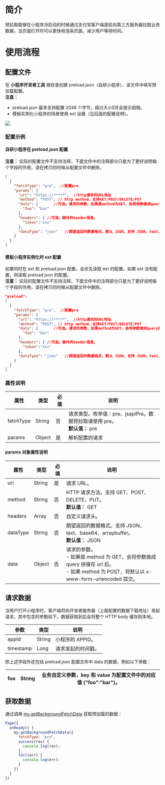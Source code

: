 # 简介
预拉取能够在小程序冷启动的时候通过支付宝客户端提前向第三方服务器拉取业务数据，当页面打开时可以更快地渲染页面，减少用户等待时间。

# 使用流程

## 配置文件
在 **小程序开发者工具** 根目录创建 preload.json（自研小程序），该文件中填写预加载配置。<br />**注意：**

- preload.json 最多支持配置 2048 个字节，超过大小IDE会提示超限。
- 模板实例化小程序的场景使用 ext 设置（见后面的配置说明）。

![](https://intranetproxy.alipay.com/skylark/lark/0/2021/png/185602/1632191030970-c4309ca7-edad-4f44-8e98-b73a5024b2ab.png#align=left&display=inline&height=313&margin=%5Bobject%20Object%5D&originHeight=313&originWidth=218&status=done&style=none&width=218)


### 配置示例

#### 自研小程序在 preload.json 配置
**注意：** 实际的配置文件不支持注释，下面文件中的注释部分只是为了更好说明每个字段的作用，请在拷贝的时候从配置文件中删除。
```json
[
  {
    "fetchType": "pre",  //配置pre
    "params": {
      "url": "https://*****",  //http请求的URL地址
      "method": "POST", // http method，支持GET/POST/DELETE/PUT
      "data": {       //可选。请求的参数，如果是method为GET，会将参数做成query拼接在url后
        "foo": "bar"
      },
      "headers": { //可选。额外的header信息。
      	"token":"xxx"
      },
      "dataType": "json"   //期望返回的数据格式，默认 JSON，支持 JSON、text、base64、arraybuffer
    }
  }
]
```

#### 模板小程序实例化时 ext 配置
如果同时在 ext 和 preload.json 配置，会优先读取 ext 的配置，如果 ext 没有配置，则读取 preload.json 的配置。
<br />**注意：** 实际的配置文件不支持注释，下面文件中的注释部分只是为了更好说明每个字段的作用，请在拷贝的时候从配置文件中删除。
```json
"preload":
[
  {
    "fetchType": "pre",  //配置pre
    "params": {
      "url": "https://*****",  //http请求的URL地址
      "method": "POST", // http method，支持GET/POST/DELETE/PUT
      "data": {       //可选。请求的参数，如果method为GET，会将参数做成query拼接在url后
        "foo": "bar"
      },
      "headers": { //可选。额外的header信息。
      	"token":"xxx"
      },
      "dataType": "json"   //期望返回的数据格式，默认 JSON，支持 JSON、text、base64、arraybuffer
    }
  }
]
```

### 属性说明
| **属性** | **类型** | **必填** | **说明** |
| --- | --- | --- | --- |
| fetchType | String | 否 | 请求类型。枚举值：pre、jsapiPre。数据预拉取请使用 pre。<br /> **默认值：** pre |
| params | Object | 是 | 解析配置的请求 |


#### params 对象属性说明
| **属性** | **类型** | **必填** | **说明** |
| --- | --- | --- | --- |
| url | String | 是 | 请求 URL。 |
| method | String | 否 | HTTP 请求方法。支持 GET、POST、DELETE、PUT。<br /> **默认值：** GET |
| headers | Array | 否 | 自定义请求头。 |
| dataType | String | 否 | 期望返回的数据格式。支持 JSON、text、base64、arraybuffer。<br /> **默认值：** JSON |
| data | Object | 否 | 请求的参数。<br />- 如果是 method 为 GET，会将参数做成 query 拼接在 url 后。<br />- 如果 method 为 POST，将默认以 x-www-form-urlencoded 提交。<br /> |

## 请求数据
当用户打开小程序时，客户端将向开发者服务器（上面配置的数据下载地址）发起请求，其中包含的参数如下，数据获取到后会将整个 HTTP body 缓存到本地。

| **参数** | **类型** | **说明** |
| --- | --- | --- |
| appId | String | 小程序的 APPID。 |
| timestamp | Long | 请求发起的时间戳。 |

除上述字段外还包括 preload.json 配置文件中 data 的数据，例如以下参数：

| foo | String | 业务自定义参数，key 和 value 为配置文件中的对应值 {"foo":"bar"}。 |
| --- | --- | --- |


## 获取数据
通过调用 [my.getBackgroundFetchData](https://opendocs.alipay.com/mini/api/getBackgroundFetchData) 获取预加载的数据：
``` js
Page({
  onReady() {
    my.getBackgroundFetchData({
      fetchType: "pre",
      success(res) {
        console.log(res);
      },
      fail(err) {
        console.log(err);
      }
    })
  }
})

```
